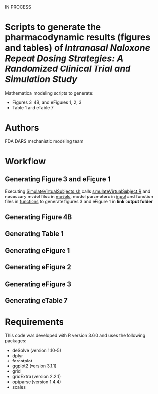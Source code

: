 IN PROCESS

# Scripts to generate the pharmacodynamic results (figures and tables) of _Intranasal Naloxone Repeat Dosing Strategies: A Randomized Clinical Trial and Simulation Study_ 
Mathematical modeling scripts to generate:
* Figures 3, 4B, and eFigures 1, 2, 3 
* Table 1 and eTable 7

# Authors
FDA DARS mechanistic modeling team

# Workflow
## Generating Figure 3 and eFigure 1
Executing [SimulateVirtualSubjects.sh](SimulateVirtualSubjects.sh) calls [simulateVirtualSubject.R](simulateVirtualSubject.R) and necessary 
model files in [models](https://github.com/FDA/Mechanistic-PK-PD-Model-to-Rescue-Opioid-Overdose/tree/1d837704adb995684fc0ce584260776abf7e40a6/pharmacodynamic%20figures/models), 
model parameters in [input](https://github.com/FDA/Mechanistic-PK-PD-Model-to-Rescue-Opioid-Overdose/tree/1d837704adb995684fc0ce584260776abf7e40a6/pharmacodynamic%20figures/input) and 
function files in [functions](https://github.com/FDA/Mechanistic-PK-PD-Model-to-Rescue-Opioid-Overdose/tree/1d837704adb995684fc0ce584260776abf7e40a6/pharmacodynamic%20figures/functions) to generate figures 3 and eFigure 1 in **link output folder**

## Generating Figure 4B
## Generating Table 1
## Generating eFigure 1
## Generating eFigure 2
## Generating eFigure 3
## Generating eTable 7

# Requirements
This code was developed with R version 3.6.0 and uses the following packages:
*	deSolve (version 1.10-5)
*	dplyr
*	forestplot
*	ggplot2 (version 3.1.1)
*	grid
*	gridExtra (version 2.2.1)
*	optparse (version 1.4.4)
*	scales



